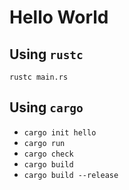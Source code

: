 # Hello World

## Using `rustc`
`rustc main.rs`

## Using `cargo`
- `cargo init hello`
- `cargo run`
- `cargo check`
- `cargo build`
- `cargo build --release`